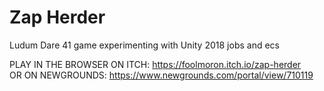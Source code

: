 # Zap Herder

Ludum Dare 41 game experimenting with Unity 2018 jobs and ecs

PLAY IN THE BROWSER ON ITCH: https://foolmoron.itch.io/zap-herder  
OR ON NEWGROUNDS: https://www.newgrounds.com/portal/view/710119  
